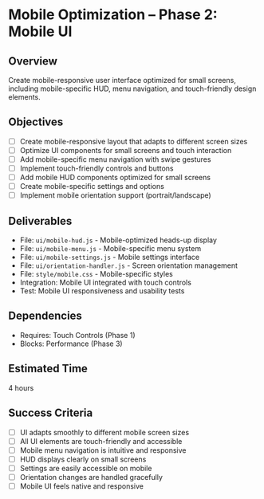# Mobile Optimization – Phase 2: Mobile UI

## Overview
Create mobile-responsive user interface optimized for small screens, including mobile-specific HUD, menu navigation, and touch-friendly design elements.

## Objectives
- [ ] Create mobile-responsive layout that adapts to different screen sizes
- [ ] Optimize UI components for small screens and touch interaction
- [ ] Add mobile-specific menu navigation with swipe gestures
- [ ] Implement touch-friendly controls and buttons
- [ ] Add mobile HUD components optimized for small screens
- [ ] Create mobile-specific settings and options
- [ ] Implement mobile orientation support (portrait/landscape)

## Deliverables
- File: `ui/mobile-hud.js` - Mobile-optimized heads-up display
- File: `ui/mobile-menu.js` - Mobile-specific menu system
- File: `ui/mobile-settings.js` - Mobile settings interface
- File: `ui/orientation-handler.js` - Screen orientation management
- File: `style/mobile.css` - Mobile-specific styles
- Integration: Mobile UI integrated with touch controls
- Test: Mobile UI responsiveness and usability tests

## Dependencies
- Requires: Touch Controls (Phase 1)
- Blocks: Performance (Phase 3)

## Estimated Time
4 hours

## Success Criteria
- [ ] UI adapts smoothly to different mobile screen sizes
- [ ] All UI elements are touch-friendly and accessible
- [ ] Mobile menu navigation is intuitive and responsive
- [ ] HUD displays clearly on small screens
- [ ] Settings are easily accessible on mobile
- [ ] Orientation changes are handled gracefully
- [ ] Mobile UI feels native and responsive 